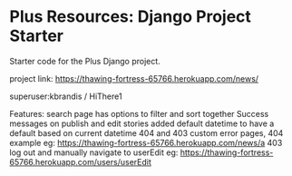 # Plus Resources: Django Project Starter

Starter code for the Plus Django project.

project link: https://thawing-fortress-65766.herokuapp.com/news/

superuser:kbrandis / HiThere1


Features:
search page has options to filter and sort together
Success messages on publish and edit stories
added default datetime to have a default based on current datetime
404 and 403 custom error pages, 
404 example eg: https://thawing-fortress-65766.herokuapp.com/news/a 
403 log out and manually navigate to userEdit eg: https://thawing-fortress-65766.herokuapp.com/users/userEdit 

